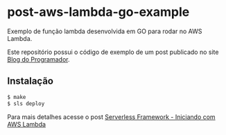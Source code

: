 # post-aws-lambda-go-example
Exemplo de função lambda desenvolvida em GO para rodar no AWS Lambda.

Este repositório possui o código de exemplo de um post publicado no site [Blog do Programador](https://www.blogdoprogramador.com.br/2019/04/serverless-framework---iniciando-com-aws-lambda/).

## Instalação
```bash
$ make
$ sls deploy
```

Para mais detalhes acesse o post [Serverless Framework - Iniciando com AWS Lambda](https://www.blogdoprogramador.com.br/2019/04/serverless-framework---iniciando-com-aws-lambda/)
